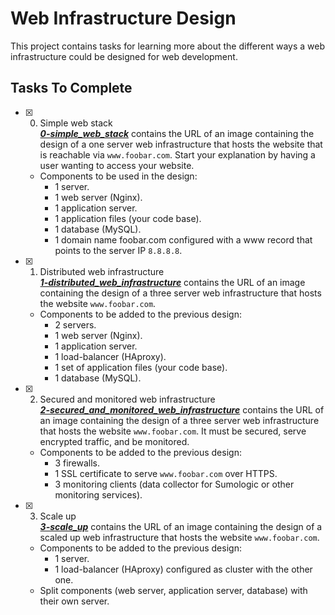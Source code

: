 # Web Infrastructure Design

This project contains tasks for learning more about the different ways a web infrastructure could be designed for web development.

## Tasks To Complete

+ [x] 0. Simple web stack <br/>_**[0-simple_web_stack](https://github.com/Elmouinysaleh/alx-system_engineering-devops/blob/master/0x09-web_infrastructure_design/0-simple_web_stack.jpg)**_ contains the URL of an image containing the design of a one server web infrastructure that hosts the website that is reachable via `www.foobar.com`. Start your explanation by having a user wanting to access your website.
  + Components to be used in the design:
    + 1 server.
    + 1 web server (Nginx).
    + 1 application server.
    + 1 application files (your code base).
    + 1 database (MySQL).
    + 1 domain name foobar.com configured with a www record that points to the server IP `8.8.8.8`.
+ [x] 1. Distributed web infrastructure <br/>_**[1-distributed_web_infrastructure](https://github.com/Elmouinysaleh/alx-system_engineering-devops/blob/master/0x09-web_infrastructure_design/1-distributed_web_infrastructure.jpg)**_ contains the URL of an image containing the design of a three server web infrastructure that hosts the website `www.foobar.com`.
  + Components to be added to the previous design:
    + 2 servers.
    + 1 web server (Nginx).
    + 1 application server.
    + 1 load-balancer (HAproxy).
    + 1 set of application files (your code base).
    + 1 database (MySQL).
+ [x] 2. Secured and monitored web infrastructure <br/>_**[2-secured_and_monitored_web_infrastructure](https://github.com/Elmouinysaleh/alx-system_engineering-devops/blob/master/0x09-web_infrastructure_design/2-secured_and_monitored_web_infrastructure.jpg)**_ contains the URL of an image containing the design of a three server web infrastructure that hosts the website `www.foobar.com`. It must be secured, serve encrypted traffic, and be monitored.
  + Components to be added to the previous design:
    + 3 firewalls.
    + 1 SSL certificate to serve `www.foobar.com` over HTTPS.
    + 3 monitoring clients (data collector for Sumologic or other monitoring services).

+ [x] 3. Scale up <br/>_**[3-scale_up](https://github.com/Elmouinysaleh/alx-system_engineering-devops/blob/master/0x09-web_infrastructure_design/3-scale_up.jpg)**_ contains the URL of an image containing the design of a scaled up web infrastructure that hosts the website `www.foobar.com`.
  + Components to be added to the previous design:
    + 1 server.
    + 1 load-balancer (HAproxy) configured as cluster with the other one.
  + Split components (web server, application server, database) with their own server.
